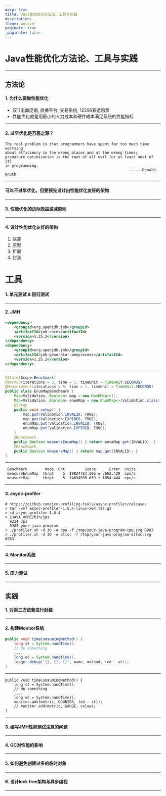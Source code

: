 ```yaml
---
marp: true
title: Java性能优化方法论、工具与实践
description: 
theme: uncover
paginate: true
_paginate: false
---
```

# <!--fit--> Java性能优化方法论、工具与实践
--------------
## 方法论
#### 1. 为什么要做性能优化

* 双11电商促销, 直播平台, 交易系统, 12306春运购票
* 性能优化就是用最小的人力成本和硬件成本满足系统的性能指标
--------------

#### 2. 过早优化是万恶之源？

```txet
The real problem is that programmers have spent far too much time worrying 
about efficiency in the wrong places and at the wrong times; 
premature optimization is the root of all evil (or at least most of it) 
in programming. 
                                                        ------Donald Knuth
```
--------------
#### 可以不过早优化，但要预先设计出性能优化友好的架构
--------------

#### 3. 性能优化的边际效益递减原则
--------------

#### 4. 设计性能优化友好的架构

1. 估算
2. 原型
3. 扩展
4. 封装

# 工具

#### 1. 单元测试 & 回归测试
--------------

#### 2. JMH
```xml  
<dependency>
    <groupId>org.openjdk.jmh</groupId>
    <artifactId>jmh-core</artifactId>
    <version>1.25.2</version>
</dependency>
<dependency>
    <groupId>org.openjdk.jmh</groupId>
    <artifactId>jmh-generator-annprocess</artifactId>
    <version>1.25.2</version>
</dependency>
```
--------------
```java  
@State(Scope.Benchmark)
@Warmup(iterations = 3, time = 1, timeUnit = TimeUnit.SECONDS)
@Measurement(iterations = 5, time = 1, timeUnit = TimeUnit.SECONDS)
public class EnumMapBenchmark {
	Map<Validation, Boolean> map = new HashMap<>();
	Map<Validation, Boolean> enumMap = new EnumMap<>(Validation.class);
	@Setup
	public void setup() {
		map.put(Validation.INVALID, TRUE);
		map.put(Validation.EXPIRED, TRUE);
		enumMap.put(Validation.INVALID, TRUE);
		enumMap.put(Validation.EXPIRED, TRUE);
	}
	@Benchmark
	public Boolean measureEnumMap() { return enumMap.get(INVALID); }
	@Benchmark
	public Boolean measureMap() { return map.get(INVALID); }
}
```
---------------
```
 Benchmark        Mode  Cnt         Score      Error  Units
 measureEnumMap  thrpt    5  19824783.306 ± 3662.429  ops/s
 measureMap      thrpt    5  14834630.039 ± 1054.444  ops/s
```
---------------
#### 3. async-profiler
```
# https://github.com/jvm-profiling-tools/async-profiler/releases
> tar -xvf async-profiler-1.8.4-linux-x64.tar.gz
> cd async-profiler-1.8.4
> $JAVA_HOME/bin/jps
  9234 Jps
  8983 your-java-program
> ./profiler.sh -d 30 -e cpu -f /tmp/your-java-program-cpu.svg 8983
> ./profiler.sh -d 30 -e alloc -f /tmp/your-java-program-alloc.svg 8983
```
--------------

#### 4. Monitor系统

--------------


#### 5. 压力测试
--------------

## 实践

#### 1. 对第三方依赖进行封装
--------------

#### 2. 构建Monitor系统
```java  
public void timeConsumingMethod() {
    long st = System.nanoTime();
    // do something
    ....
    long ed = System.nanoTime();
    logger.debug("{}, {}, {}", name, method, (ed - st));
}

```
--------------
```
public void timeConsumingMethod() {
    long st = System.nanoTime();
    // do something
    ....
    long ed = System.nanoTime();
    monitor.add(metric, COUNTER, (ed - st));
    // monitor.add(metric, GAUGE, value);
}

```
--------------
#### 3. 编写JMH性能测试注意的问题
--------------
#### 4. GC对性能的影响
--------------
#### 5. 如何避免创建过多的临时对象
--------------
#### 6. 设计lock free架构与异步编程
--------------
